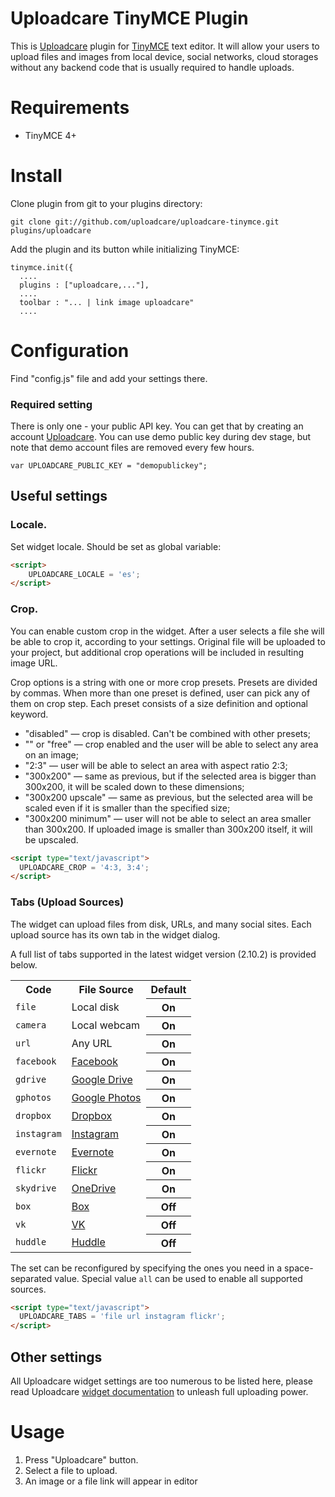 # Uploadcare TinyMCE Plugin

This is [Uploadcare][1] plugin for [TinyMCE][2] text editor. It will allow your users to upload files and images from local device, social networks, cloud storages without any backend code that is usually required to handle uploads.

# Requirements

- TinyMCE 4+

# Install

Clone plugin from git to your plugins directory:

    git clone git://github.com/uploadcare/uploadcare-tinymce.git plugins/uploadcare

Add the plugin and its button while initializing TinyMCE:

    tinymce.init({
      ....
      plugins : ["uploadcare,..."],
      ....
      toolbar : "... | link image uploadcare"
      ....


# Configuration

Find "config.js" file and add your settings there.

### Required setting

There is only one - your public API key. You can get that by creating an
account [Uploadcare][1]. You can use demo public key during dev stage, but note that
demo account files are removed every few hours.

    var UPLOADCARE_PUBLIC_KEY = "demopublickey";


## Useful settings

### Locale.
Set widget locale. Should be set as global variable:

```html
<script>
    UPLOADCARE_LOCALE = 'es';
</script>
```

### Crop.
You can enable custom crop in the widget. After a user selects a file she will
be able to crop it, according to your settings. Original file will be uploaded
to your project, but additional crop operations will be included in resulting
image URL.

Crop options is a string with one or more crop presets. Presets are divided by
commas. When more than one preset is defined, user can pick any of them on crop
step. Each preset consists of a size definition and optional keyword.

- "disabled" — crop is disabled. Can't be combined with other presets;
- "" or "free" — crop enabled and the user will be able to select any area on an image;
- "2:3" — user will be able to select an area with aspect ratio 2:3;
- "300x200" — same as previous, but if the selected area is bigger than 300x200, it will be scaled down to these dimensions;
- "300x200 upscale" — same as previous, but the selected area will be scaled even if it is smaller than the specified size;
- "300x200 minimum" — user will not be able to select an area smaller than 300x200. If uploaded image is smaller than 300x200 itself, it will be upscaled.

```html
<script type="text/javascript">
  UPLOADCARE_CROP = '4:3, 3:4';
</script>
```

### Tabs (Upload Sources)

The widget can upload files from disk, URLs, and many social sites.
Each upload source has its own tab in the widget dialog.

A full list of tabs supported in the latest widget version
(2.10.2) is provided below.

<table class="reference">
  <tr>
    <th>Code</th>
    <th>File Source</th>
    <th>Default</th>
  </tr>
  <tr>
    <td><code>file</code></td>
    <td>Local disk</td>
    <th>On</th>
  </tr>
  <tr>
    <td><code>camera</code></td>
    <td>Local webcam</td>
    <th>On</th>
  </tr>
  <tr>
    <td><code>url</code></td>
    <td>Any URL</td>
    <th>On</th>
  </tr>
  <tr>
    <td><code>facebook</code></td>
    <td><a href="https://www.facebook.com/">Facebook</a></td>
    <th>On</th>
  </tr>
  <tr>
    <td><code>gdrive</code></td>
    <td><a href="https://drive.google.com/">Google Drive</a></td>
    <th>On</th>
  </tr>
  <tr>
    <td><code>gphotos</code></td>
    <td><a href="https://photos.google.com/">Google Photos</a></td>
    <th>On</th>
  </tr>
  <tr>
    <td><code>dropbox</code></td>
    <td><a href="https://www.dropbox.com/">Dropbox</a></td>
    <th>On</th>
  </tr>
  <tr>
    <td><code>instagram</code></td>
    <td><a href="http://instagram.com/">Instagram</a></td>
    <th>On</th>
  </tr>
  <tr>
    <td><code>evernote</code></td>
    <td><a href="http://evernote.com/">Evernote</a></td>
    <th>On</th>
  </tr>
  <tr>
    <td><code>flickr</code></td>
    <td><a href="https://www.flickr.com/">Flickr</a></td>
    <th>On</th>
  </tr>
  <tr>
    <td><code>skydrive</code></td>
    <td><a href="https://onedrive.live.com/">OneDrive</a></td>
    <th>On</th>
  </tr>
  <tr>
    <td><code>box</code></td>
    <td><a href="https://www.box.com/">Box</a></td>
    <th>Off</th>
  </tr>
  <tr>
    <td><code>vk</code></td>
    <td><a href="http://vk.com/">VK</a></td>
    <th>Off</th>
  </tr>
  <tr>
    <td><code>huddle</code></td>
    <td><a href="https://www.huddle.com/">Huddle</a></td>
    <th>Off</th>
  </tr>
</table>

The set can be reconfigured by
specifying the ones you need in a space-separated value.
Special value `all` can be used to enable all supported sources.


```html
<script type="text/javascript">
  UPLOADCARE_TABS = 'file url instagram flickr';
</script>
```


## Other settings

All Uploadcare widget settings are too numerous to be listed here, please read
Uploadcare [widget documentation][4] to unleash full uploading power.


# Usage

1. Press "Uploadcare" button.
2. Select a file to upload.
3. An image or a file link will appear in editor

[1]: https://uploadcare.com/
[2]: http://www.tinymce.com/
[3]: https://uploadcare.com/documentation/widget/#crop
[4]: https://uploadcare.com/documentation/widget/#configuration
